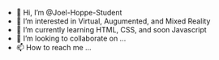 - 👋 Hi, I’m @Joel-Hoppe-Student
- 👀 I’m interested in Virtual, Augumented, and Mixed Reality
- 🌱 I’m currently learning HTML, CSS, and soon Javascript
- 💞️ I’m looking to collaborate on ...
- 📫 How to reach me ...

<!---
Joel-Hoppe-Student/Joel-Hoppe-Student is a ✨ special ✨ repository because its `README.md` (this file) appears on your GitHub profile.
You can click the Preview link to take a look at your changes.
--->
